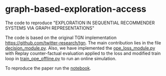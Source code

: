 # graph-based-exploration-access

The code to reproduce "EXPLORATION IN SEQUENTIAL RECOMMENDER SYSTEMS VIA GRAPH REPRESENTATIONS"

The code is based on the original TGN implementation https://github.com/twitter-research/tgn.
The main contribution lies in the file [decision_module.py](modules/decision_module.py).
Also, we have implemented the [ope_loss_module.py](modules/ope_loss_module.py) with Replay counter-factual evaluation applied to the loss
and modified train loop in [train_ope_offline.py](train_ope_offline.py) to run an online simulation. 


To reproduce the paper run the [notebook](run-and-build-tables.ipynb).
